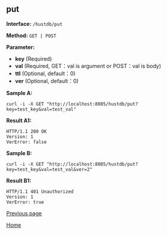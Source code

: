 ## put ##

**Interface:** `/hustdb/put`

**Method:** `GET | POST`

**Parameter:** 

*  **key** (Required)  
*  **val** (Required, GET：val is argument or POST：val is body)  
*  **ttl** (Optional, default：0)
*  **ver** (Optional, default：0)    

**Sample A:**

    curl -i -X GET "http://localhost:8085/hustdb/put?key=test_key&val=test_val"

**Result A1:**

	HTTP/1.1 200 OK
	Version: 1
	VerError: false

**Sample B:**

    curl -i -X GET "http://localhost:8085/hustdb/put?key=test_key&val=test_val&ver=2"

**Result B1:**

	HTTP/1.1 401 Unauthorized
	Version: 1
	VerError: true
	
[Previous page](../hustdb.md)

[Home](../../../index.md)